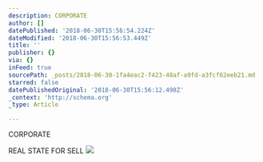 ```yaml
---
description: CORPORATE
author: []
datePublished: '2018-06-30T15:56:54.224Z'
dateModified: '2018-06-30T15:56:53.449Z'
title: ''
publisher: {}
via: {}
inFeed: true
sourcePath: _posts/2018-06-30-1fa4eac2-f423-48af-a9fd-a3fcf62eeb21.md
starred: false
datePublishedOriginal: '2018-06-30T15:56:12.498Z'
_context: 'http://schema.org'
_type: Article

---
```

CORPORATE

REAL STATE FOR SELL
![](https://the-grid-user-content.s3-us-west-2.amazonaws.com/0b2deb6e-5fc6-4715-8054-087c2e7a541e.jpg)
